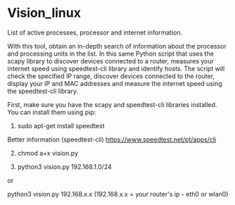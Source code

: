 # Vision_linux

List of active processes, processor and internet information.

With this tool, obtain an in-depth search of information about the processor and processing units in the list.
In this same Python script that uses the scapy library to discover devices connected to a router, measures your internet speed using speedtest-cli library and identify hosts.
The script will check the specified IP range, discover devices connected to the router, display your IP and MAC addresses and measure the internet speed using the speedtest-cli library.

First, make sure you have the scapy and speedtest-cli libraries installed.
You can install them using pip:


1) sudo apt-get install speedtest

Better information (speedtest-cli) https://www.speedtest.net/pt/apps/cli

2) chmod a+x vision.py

4) python3 vision.py 192.168.1.0/24

or

python3 vision.py 192.168.x.x (192.168.x.x = your router's ip - eth0 or wlan0)
